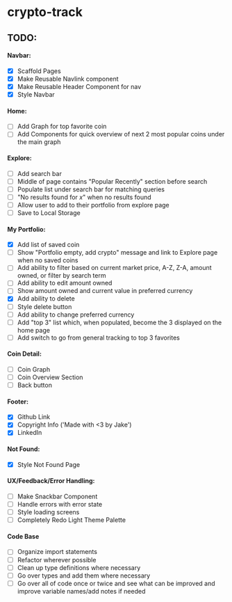 # crypto-track

## TODO:

#### Navbar:

- [x] Scaffold Pages
- [x] Make Reusable Navlink component
- [x] Make Reusable Header Component for nav
- [x] Style Navbar

#### Home:

- [ ] Add Graph for top favorite coin
- [ ] Add Components for quick overview of next 2 most popular coins under the main graph

#### Explore:

- [ ] Add search bar
- [ ] Middle of page contains "Popular Recently" section before search
- [ ] Populate list under search bar for matching queries
- [ ] "No results found for _x_" when no results found
- [ ] Allow user to add to their portfolio from explore page
- [ ] Save to Local Storage

#### My Portfolio:

- [x] Add list of saved coin
- [ ] Show "Portfolio empty, add crypto" message and link to Explore page when no saved coins
- [ ] Add ability to filter based on current market price, A-Z, Z-A, amount owned, or filter by search term
- [ ] Add ability to edit amount owned
- [ ] Show amount owned and current value in preferred currency
- [x] Add ability to delete
- [ ] Style delete button
- [ ] Add ability to change preferred currency
- [ ] Add "top 3" list which, when populated, become the 3 displayed on the home page
- [ ] Add switch to go from general tracking to top 3 favorites

#### Coin Detail:

- [ ] Coin Graph
- [ ] Coin Overview Section
- [ ] Back button

#### Footer:

- [x] Github Link
- [x] Copyright Info ('Made with <3 by Jake')
- [x] LinkedIn

#### Not Found:

- [x] Style Not Found Page

#### UX/Feedback/Error Handling:

- [ ] Make Snackbar Component
- [ ] Handle errors with error state
- [ ] Style loading screens
- [ ] Completely Redo Light Theme Palette

#### Code Base

- [ ] Organize import statements
- [ ] Refactor wherever possible
- [ ] Clean up type definitions where necessary
- [ ] Go over types and add them where necessary
- [ ] Go over all of code once or twice and see what can be improved and improve variable names/add notes if needed
